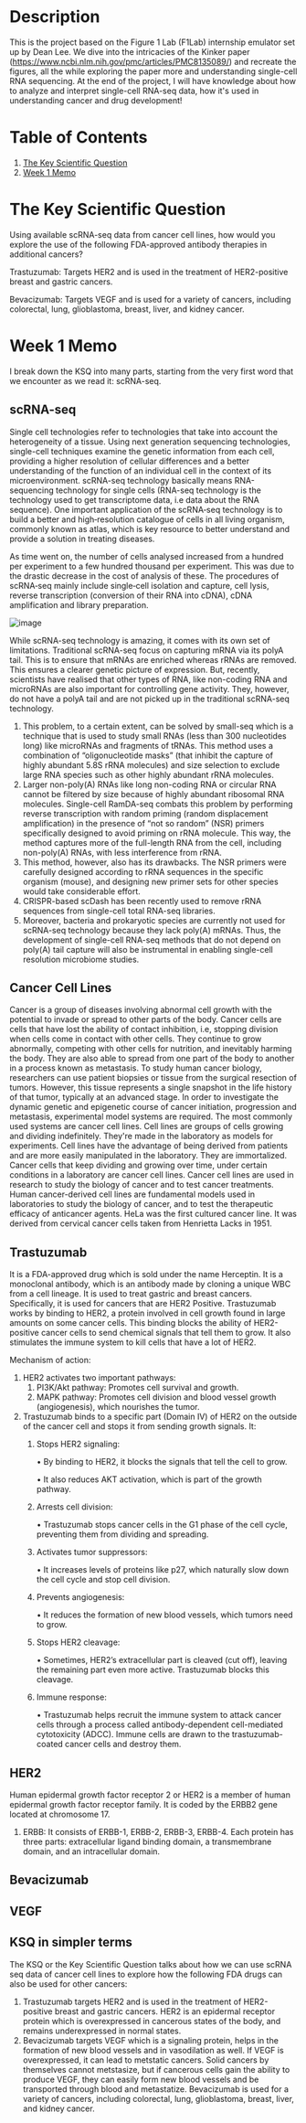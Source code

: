 Description
===========


This is the project based on the Figure 1 Lab (F1Lab) internship emulator set up by Dean Lee. We dive into the intricacies of the Kinker paper (https://www.ncbi.nlm.nih.gov/pmc/articles/PMC8135089/) and recreate the figures, all the while exploring the paper more and understanding single-cell RNA sequencing. At the end of the project, I will have knowledge about how to analyze and interpret single-cell RNA-seq data, how it's used in understanding cancer and drug development!

Table of Contents
===========
1. [The Key Scientific Question](https://github.com/priyalT/Kinker-/edit/main/README.md#the-key-scientific-question)
2. [Week 1 Memo](https://github.com/priyalT/Kinker-/edit/main/README.md#the-key-scientific-question)


The Key Scientific Question
===========================
Using available scRNA-seq data from cancer cell lines, how would you explore the use of the following FDA-approved antibody therapies in additional cancers?

Trastuzumab: Targets HER2 and is used in the treatment of HER2-positive breast and gastric cancers.

Bevacizumab: Targets VEGF and is used for a variety of cancers, including colorectal, lung, glioblastoma, breast, liver, and kidney cancer.

Week 1 Memo
============
I break down the KSQ into many parts, starting from the very first word that we encounter as we read it: scRNA-seq.

scRNA-seq
----------
Single cell technologies refer to technologies that take into account the heterogeneity of a tissue. Using next generation sequencing technologies, single-cell techniques examine the genetic information from each cell, providing a higher resolution of cellular differences and a better understanding of the function of an individual cell in the context of its microenvironment. scRNA-seq technology basically means RNA-sequencing technology for single cells (RNA-seq technology is the technology used to get transcriptome data, i.e data about the RNA sequence). One important application of the scRNA‐seq technology is to build a better and high‐resolution catalogue of cells in all living organism, commonly known as atlas, which is key resource to better understand and provide a solution in treating diseases. 

As time went on, the number of cells analysed increased from a hundred per experiment to a few hundred thousand per experiment. This was due to the drastic decrease in the cost of analysis of these. The procedures of scRNA‐seq mainly include single‐cell isolation and capture, cell lysis, reverse transcription (conversion of their RNA into cDNA), cDNA amplification and library preparation. 

![image](https://github.com/user-attachments/assets/d8543132-14ea-41a3-8a4a-f2ead46cc342)

While scRNA-seq technology is amazing, it comes with its own set of limitations. 
Traditional scRNA-seq focus on capturing mRNA via its polyA tail. This is to ensure that mRNAs are enriched whereas rRNAs are removed. This ensures a clearer genetic picture of expression. But, recently, scientists have realised that other types of RNA, like non-coding RNA and microRNAs are also important for controlling gene activity. They, however, do not have a polyA tail and are not picked up in the traditional scRNA-seq technology. 
1. This problem, to a certain extent, can be solved by small-seq which is a technique that is used to study small RNAs (less than 300 nucleotides long) like microRNAs and fragments of tRNAs. This method uses a combination of “oligonucleotide masks” (that inhibit the capture of highly abundant 5.8S rRNA molecules) and size selection to exclude large RNA species such as other highly abundant rRNA molecules.
2. Larger non-poly(A) RNAs like long non-coding RNA or circular RNA cannot be filtered by size because of highly abundant ribosomal RNA molecules. Single-cell RamDA-seq combats this problem by performing reverse transcription with random priming (random displacement amplification) in the presence of “not so random” (NSR) primers specifically designed to avoid priming on rRNA molecule. This way, the method captures more of the full-length RNA from the cell, including non-poly(A) RNAs, with less interference from rRNA.
3. This method, however, also has its drawbacks. The NSR primers were carefully designed according to rRNA sequences in the specific organism (mouse), and designing new primer sets for other species would take considerable effort.
4. CRISPR-based scDash has been recently used to remove rRNA sequences from single-cell total RNA-seq libraries.
5. Moreover, bacteria and prokaryotic species are currently not used for scRNA-seq technology because they lack poly(A) mRNAs. Thus, the development of single-cell RNA-seq methods that do not depend on poly(A) tail capture will also be instrumental in enabling single-cell resolution microbiome studies.

Cancer Cell Lines
------------------
Cancer is a group of diseases involving abnormal cell growth with the potential to invade or spread to other parts of the body. Cancer cells are cells that have lost the ability of contact inhibition, i.e, stopping division when cells come in contact with other cells. They continue to grow abnormally, competing with other cells for nutrition, and inevitably harming the body. They are also able to spread from one part of the body to another in a process known as metastasis. To study human cancer biology, researchers can use patient biopsies or tissue from the surgical resection of tumors. However, this tissue represents a single snapshot in the life history of that tumor, typically at an advanced stage. In order to investigate the dynamic genetic and epigenetic course of cancer initiation, progression and metastasis, experimental model systems are required. The most commonly used systems are cancer cell lines. Cell lines are groups of cells growing and dividing indefinitely. They're made in the laboratory as models for experiments. Cell lines have the advantage of being derived from patients and are more easily manipulated in the laboratory. They are immortalized. Cancer cells that keep dividing and growing over time, under certain conditions in a laboratory are cancer cell lines. Cancer cell lines are used in research to study the biology of cancer and to test cancer treatments. Human cancer-derived cell lines are fundamental models used in laboratories to study the biology of cancer, and to test the therapeutic efficacy of anticancer agents. HeLa was the first cultured cancer line. It was derived from cervical cancer cells taken from Henrietta Lacks in 1951.

Trastuzumab
------------
It is a FDA-approved drug which is sold under the name Herceptin. It is a monoclonal antibody, which is an antibody made by cloning a unique WBC from a cell lineage. It is used to treat gastric and breast cancers. Specifically, it is used for cancers that are HER2 Positive. Trastuzumab works by binding to HER2, a protein involved in cell growth found in large amounts on some cancer cells. This binding blocks the ability of HER2-positive cancer cells to send chemical signals that tell them to grow. It also stimulates the immune system to kill cells that have a lot of HER2.

Mechanism of action:

1. HER2 activates two important pathways:
	1.	PI3K/Akt pathway: Promotes cell survival and growth.
	2.	MAPK pathway: Promotes cell division and blood vessel growth (angiogenesis), which nourishes the tumor.
2. Trastuzumab binds to a specific part (Domain IV) of HER2 on the outside of the cancer cell and stops it from sending growth signals. It:
	1.	Stops HER2 signaling:
    
      	•	By binding to HER2, it blocks the signals that tell the cell to grow.
      
      
      	•	It also reduces AKT activation, which is part of the growth pathway.


	2.	Arrests cell division:

    
    	•	Trastuzumab stops cancer cells in the G1 phase of the cell cycle, preventing them from dividing and spreading.

   	
	3.	Activates tumor suppressors:

    
    	•	It increases levels of proteins like p27, which naturally slow down the cell cycle and stop cell division.

   	
	4.	Prevents angiogenesis:

    
    	•	It reduces the formation of new blood vessels, which tumors need to grow.

   	
	5.	Stops HER2 cleavage:

    
    	•	Sometimes, HER2’s extracellular part is cleaved (cut off), leaving the remaining part even more active. Trastuzumab blocks this cleavage.

   	
	6.	Immune response:

    
    	•	Trastuzumab helps recruit the immune system to attack cancer cells through a process called antibody-dependent cell-mediated cytotoxicity (ADCC). Immune cells are drawn to the 
        trastuzumab-coated cancer cells and destroy them.

HER2
----
Human epidermal growth factor receptor 2 or HER2 is a member of human epidermal growth factor receptor family. It is coded by the ERBB2 gene located at chromosome 17. 

1. ERBB: It consists of ERBB-1, ERBB-2, ERBB-3, ERBB-4. Each protein has three parts: extracellular ligand binding domain, a transmembrane domain, and an intracellular domain.


Bevacizumab
------------

VEGF
-----





KSQ in simpler terms
---------------------
The KSQ or the Key Scientific Question talks about how we can use scRNA seq data of cancer cell lines to explore how the following FDA drugs can also be used for other cancers:
1. Trastuzumab targets HER2 and is used in the treatment of HER2-positive breast and gastric cancers. HER2 is an epidermal receptor protein which is overexpressed in cancerous states of the body, and remains underexpressed in normal states.
2. Bevacizumab targets VEGF which is a signaling protein, helps in the formation of new blood vessels and in vasodilation as well. If VEGF is overexpressed, it can lead to metstatic cancers. Solid cancers by themselves cannot metstasize, but if cancerous cells gain the ability to produce VEGF, they can easily form new blood vessels and be transported through blood and metastatize. Bevacizumab is used for a variety of cancers, including colorectal, lung, glioblastoma, breast, liver, and kidney cancer.

